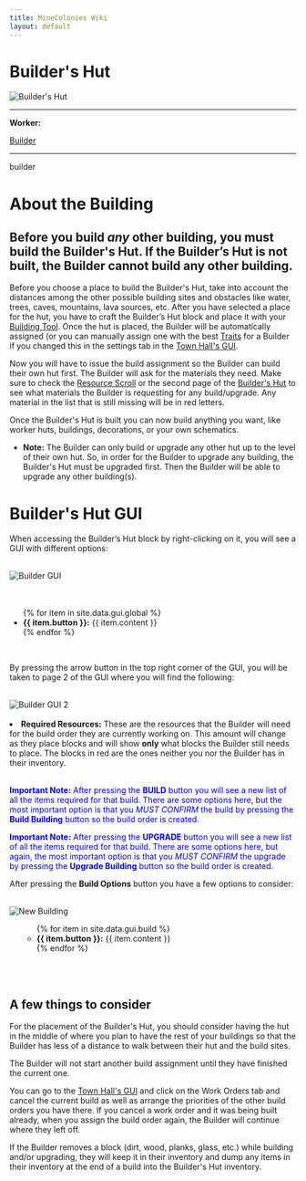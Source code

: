 ```yaml
---
title: MineColonies Wiki
layout: default
---
```

# Builder's Hut

<div class="infobox box text-center">
    <img src="../../assets/images/buildings/builder.png" alt="Builder's Hut" />
    <hr />
    <div class="row section-text text-left">
        <div class="col">
        <p><strong>Worker:</strong></p>
        </div>
        <div class="col">
        <p><a href="../workers/builder">Builder</a></p>
        </div>
    </div>
    <hr />
    <recipe>builder</recipe>
</div>

# About the Building

## Before you build *any* other building, you must build the Builder's Hut. If the Builder’s Hut is not built, the Builder cannot build any other building.

Before you choose a place to build the Builder's Hut, take into account the distances among the other possible building sites and obstacles like water, trees, caves, mountains, lava sources, etc. After you have selected a place for the hut, you have to craft the Builder’s Hut block and place it with your [Building Tool](../items/buildingtool). Once the hut is placed, the Builder will be automatically assigned (or you can manually assign one with the best [Traits](../systems/workerinfo) for a Builder if you changed this in the settings tab in the [Town Hall's GUI](../../source/buildings/townhall).

Now you will have to issue the build assignment so the Builder can build their own hut first. The Builder will ask for the materials they need. Make sure to check the [Resource Scroll](../../source/items/resourcescroll) or the second page of the [Builder's Hut](../../source/buildings/builder) to see what materials the Builder is requesting for any build/upgrade. Any material in the list that is still missing will be in red letters.

Once the Builder's Hut is built you can now build anything you want, like worker huts, buildings, decorations, or your own schematics.

- **Note:** The Builder can only build or upgrade any other hut up to the level of their own hut. So, in order for the Builder to upgrade any building, the Builder's Hut must be upgraded first. Then the Builder will be able to upgrade any other building(s).

# Builder's Hut GUI

When accessing the Builder’s Hut block by right-clicking on it, you will see a GUI with different options:

<br>
<div class="row">
  <div class="col-sm-12 col-md">
    <img src="../../assets/images/gui/buildergui1.png" class="img-fluid mx-auto" alt="Builder GUI">
  </div>
  <br>
  <div class="col-sm-12 col-md">
    <br>
    <ul>
      {% for item in site.data.gui.global %}
        <li><strong>{{ item.button }}:</strong> {{ item.content }}</li>
      {% endfor %}
    </ul>
  </div>
</div>
 <div class="col-sm-12 col-md"><br>
    <p>By pressing the arrow button in the top right corner of the GUI, you will be taken to page 2 of the GUI where you will find the following:</p>
  </div>
<br>
<div class="row">
  <div class="col-sm-12 col-md">
    <img src="../../assets/images/gui/buildergui2.png" class="img-fluid mx-auto" alt="Builder GUI 2">
  </div>
</div>
<br>

<li><strong>Required Resources:</strong> These are the resources that the Builder will need for the build order they are currently working on. This amount will change as they place blocks and will show <strong>only</strong> what blocks the Builder still needs to place. The blocks in red are the ones neither you nor the Builder has in their inventory.</li>
 
<br>

<p style="color:Blue;"><b>Important Note:</b> After pressing the <b>BUILD</b> button you will see a new list of all the items required for that build. There are some options here, but the most important option is that you <i>MUST CONFIRM</i> the build by pressing the <b>Build Building</b> button so the build order is created.</p>

<p style="color:Blue;"><b>Important Note:</b> After pressing the <b>UPGRADE</b> button you will see a new list of all the items required for that build. There are some options here, but again, the most important option is that you <i>MUST CONFIRM</i> the upgrade by pressing the <b>Upgrade Building</b> button so the build order is created.</p>

<p>After pressing the <b>Build Options</b> button you have a few options to consider:</p>

<br>
<div class="row">
  <div class="col-sm-12 col-md">
    <img src="../../assets/images/gui/newbuild.png" class="img-fluid mx-auto" alt="New Building">
  </div>
  <div class="col-sm-12 col-md">
    <ul>
       <ul>
      {% for item in site.data.gui.build %}
        <li><strong>{{ item.button }}:</strong> {{ item.content }}</li>
      {% endfor %}
    </ul>
    </ul>
  </div>
</div>
<br><br>

## A few things to consider

For the placement of the Builder's Hut, you should consider having the hut in the middle of where you plan to have the rest of your buildings so that the Builder has less of a distance to walk between their hut and the build sites.

The Builder will not start another build assignment until they have finished the current one.

You can go to the [Town Hall's GUI](../../source/buildings/townhall) and click on the Work Orders tab and cancel the current build as well as arrange the priorities of the other build orders you have there. If you cancel a work order and it was being built already, when you assign the build order again, the Builder will continue where they left off.

If the Builder removes a block (dirt, wood, planks, glass, etc.) while building and/or upgrading, they will keep it in their inventory and dump any items in their inventory at the end of a build into the Builder's Hut inventory.
<br><br>
